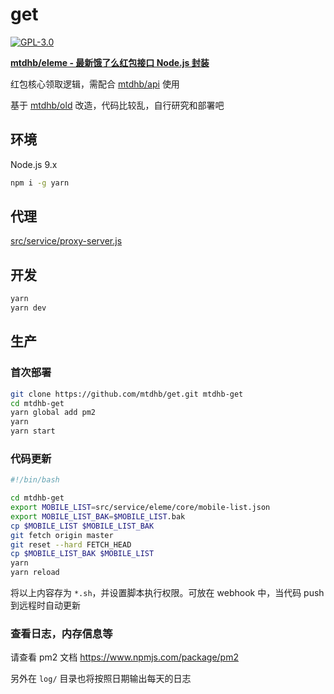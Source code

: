 # get

[![GPL-3.0](https://img.shields.io/badge/license-GPL--3.0-blue.svg)](LICENSE)

**[mtdhb/eleme - 最新饿了么红包接口 Node.js 封装](https://github.com/mtdhb/eleme)**

红包核心领取逻辑，需配合 [mtdhb/api](https://github.com/mtdhb/api) 使用

基于 [mtdhb/old](https://github.com/mtdhb/old) 改造，代码比较乱，自行研究和部署吧

## 环境

Node.js 9.x

```bash
npm i -g yarn
```

## 代理

[src/service/proxy-server.js](src/service/proxy-server.js)

## 开发

```bash
yarn
yarn dev
```

## 生产

### 首次部署

```bash
git clone https://github.com/mtdhb/get.git mtdhb-get
cd mtdhb-get
yarn global add pm2
yarn
yarn start
```

### 代码更新

```bash
#!/bin/bash

cd mtdhb-get
export MOBILE_LIST=src/service/eleme/core/mobile-list.json
export MOBILE_LIST_BAK=$MOBILE_LIST.bak
cp $MOBILE_LIST $MOBILE_LIST_BAK
git fetch origin master
git reset --hard FETCH_HEAD
cp $MOBILE_LIST_BAK $MOBILE_LIST
yarn
yarn reload
```

将以上内容存为 `*.sh`，并设置脚本执行权限。可放在 webhook 中，当代码 push 到远程时自动更新

### 查看日志，内存信息等

请查看 pm2 文档 https://www.npmjs.com/package/pm2

另外在 `log/` 目录也将按照日期输出每天的日志
